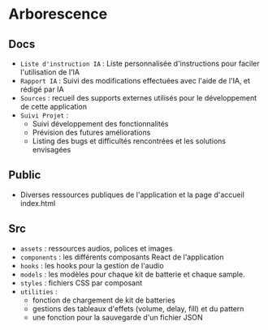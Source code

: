 # Arborescence

## Docs

- `Liste d'instruction IA` : Liste personnalisée d'instructions pour faciler l'utilisation de l'IA
- `Rapport IA` : Suivi des modifications effectuées avec l'aide de l'IA, et rédigé par IA
- `Sources` : recueil des supports externes utilisés pour le développement de cette application
- `Suivi Projet` :
  - Suivi développement des fonctionnalités
  - Prévision des futures améliorations
  - Listing des bugs et difficultés rencontrées et les solutions envisagées

## Public

- Diverses ressources publiques de l'application et la page d'accueil index.html

## Src

- `assets` : ressources audios, polices et images
- `components` : les différents composants React de l'application
- `hooks` : les hooks pour la gestion de l'audio
- `models` : les modèles pour chaque kit de batterie et chaque sample.
- `styles` : fichiers CSS par composant
- `utilities` :
  - fonction de chargement de kit de batteries
  - gestions des tableaux d'effets (volume, delay, fill) et du pattern
  - une fonction pour la sauvegarde d'un fichier JSON
